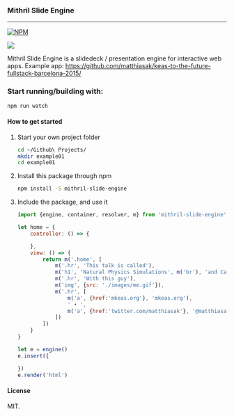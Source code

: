 ### Mithril Slide Engine

---

[![NPM](https://nodei.co/npm/mithril-slide-engine.png)](https://nodei.co/npm/mithril-slide-engine/)

![](https://david-dm.org/matthiasak/mithril-slde-engine.svg)

Mithril Slide Engine is a slidedeck / presentation engine for interactive web apps. Example app: https://github.com/matthiasak/keas-to-the-future-fullstack-barcelona-2015/

### Start running/building with:

```sh
npm run watch
```

#### How to get started

1. Start your own project folder

    ```sh
    cd ~/Github\ Projects/
    mkdir example01
    cd example01
    ```

2. Install this package through npm

    ```sh
    npm install -S mithril-slide-engine
    ```

3. Include the package, and use it

    ```js
    import {engine, container, resolver, m} from 'mithril-slide-engine'

    let home = {
        controller: () => {

        },
        view: () => {
            return m('.home', [
                m('.hr', 'This talk is called'),
                m('h1', 'Natural Physics Simulations', m('br'), 'and Canvas Hackery'),
                m('.hr', 'With this guy'),
                m('img', {src: './images/me.gif'}),
                m('.hr', [
                    m('a', {href:'mkeas.org'}, 'mkeas.org'),
                    ' • ',
                    m('a', {href:'twitter.com/matthiasak'}, '@matthiasak')
                ])
            ])
        }
    }

    let e = engine()
    e.insert({

    })
    e.render('html')
    ```

#### License

MIT.

